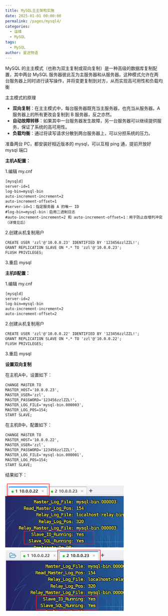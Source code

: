 ```yaml
---
title: MySQL主主架构实施
date: 2025-01-01 00:00:00
permalink: /pages/mysql4/
categories:
  - 运维
  - MySQL
tags:
  - MySQL
author: 星途物语
---
```

MySQL 的主主模式（也称为双主复制或双向复制）是一种高级的数据库复制配置，其中两台 MySQL 服务器彼此互为主服务器和从服务器。这种模式允许在两台服务器上同时进行读写操作，并将变更复制到对方，从而实现高可用性和负载均衡

主主模式的原理

- **双向复制**：在主主模式中，每台服务器既充当主服务器，也充当从服务器。A 服务器上的所有更改会复制到 B 服务器，反之亦然。
- **自动故障转移**：如果其中一台服务器发生故障，另一台服务器可以继续提供服务，保证了系统的高可用性。
- **负载均衡**：通过将读写请求分散到两台服务器上，可以分担系统的压力。



准备两台 PC，都安装好相近版本的 mysql，可以互相 ping 通，提前开放好 mysql 端口

**主机A配置：**

1.编辑 my.cnf

```shell
[mysqld]
server-id=1
log-bin=mysql-bin
auto-increment-increment=2
auto-increment-offset=1
#server-id=1：指定服务器 A 的唯一 ID
#log-bin=mysql-bin：启用二进制日志
#auto-increment-increment=2 和 auto-increment-offset=1：用于防止自增列冲突（详情见后）
```

2.创建从机复制用户

```mysql
CREATE USER 'zzl'@'10.0.0.23' IDENTIFIED BY '123456zzlZZL!';
GRANT REPLICATION SLAVE ON *.* TO 'zzl'@'10.0.0.23';
FLUSH PRIVILEGES;
```

3.重启 mysql

**主机B配置：**

1.编辑 my.cnf

```shell
[mysqld]
server-id=2
log-bin=mysql-bin
auto-increment-increment=2
auto-increment-offset=2
```

2.创建从机复制用户

```mysql
CREATE USER 'zzl'@'10.0.0.22' IDENTIFIED BY '123456zzlZZL!';
GRANT REPLICATION SLAVE ON *.* TO 'zzl'@'10.0.0.22';
FLUSH PRIVILEGES;
```

3.重启 mysql

**设置双向复制**

在主机A中，设置如下：

```mysql
CHANGE MASTER TO
MASTER_HOST='10.0.0.23',
MASTER_USER='zzl',
MASTER_PASSWORD='123456zzlZZL!',
MASTER_LOG_FILE='mysql-bin.000003',
MASTER_LOG_POS=154;
START SLAVE;
```

在主机B中，配置如下：

```mysql
CHANGE MASTER TO
MASTER_HOST='10.0.0.22',
MASTER_USER='zzl',
MASTER_PASSWORD='123456zzlZZL!',
MASTER_LOG_FILE='mysql-bin.000001',
MASTER_LOG_POS=154;
START SLAVE;
```

结果如下：

 <img src="/img/image-20240813171527553.png" alt="image-20240813171527553" style="zoom:80%;" />

 <img src="/img/image-20240813171547088.png" alt="image-20240813171547088" style="zoom:80%;" />